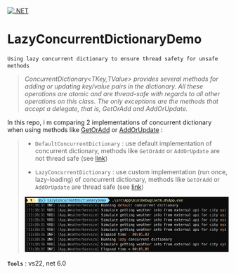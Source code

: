 [![.NET](https://github.com/aimenux/LazyConcurrentDictionaryDemo/actions/workflows/ci.yml/badge.svg?branch=main)](https://github.com/aimenux/LazyConcurrentDictionaryDemo/actions/workflows/ci.yml)

# LazyConcurrentDictionaryDemo
```
Using lazy concurrent dictionary to ensure thread safety for unsafe methods
```

> *ConcurrentDictionary<TKey,TValue> provides several methods for adding or updating key/value pairs in the dictionary. All these operations are atomic and are thread-safe with regards to all other operations on this class. The only exceptions are the methods that accept a delegate, that is, GetOrAdd and AddOrUpdate.*
>

In this repo, i m comparing 2 implementations of concurrent dictionary when using methods like [GetOrAdd](https://learn.microsoft.com/en-us/dotnet/api/system.collections.concurrent.concurrentdictionary-2.getoradd) or [AddOrUpdate](https://learn.microsoft.com/en-us/dotnet/api/system.collections.concurrent.concurrentdictionary-2.addorupdate) :
>
> - `DefaultConcurrentDictionary` : use default implementation of concurrent dictionary, methods like `GetOrAdd` or `AddOrUpdate` are not thread safe (see [link](https://learn.microsoft.com/en-us/dotnet/api/system.collections.concurrent.concurrentdictionary-2?redirectedfrom=MSDN&view=net-7.0#remarks))
>
> - `LazyConcurrentDictionary` : use custom implementation (run once, lazy-loading) of concurrent dictionary, methods like `GetOrAdd` or `AddOrUpdate` are thread safe (see [link](https://andrewlock.net/making-getoradd-on-concurrentdictionary-thread-safe-using-lazy/))
>
> ![LazyConcurrentDictionaryDemo](screenshots/LazyConcurrentDictionaryDemo.png)
>

**`Tools`** : vs22, net 6.0
